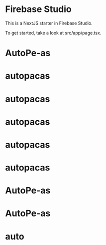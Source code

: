 
# Firebase Studio

This is a NextJS starter in Firebase Studio.

To get started, take a look at src/app/page.tsx.
# AutoPe-as
# autopacas
# autopacas
# autopacas
# autopacas
# autopacas
# AutoPe-as
# AutoPe-as
# auto
